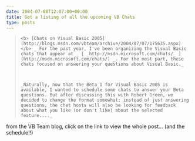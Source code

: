 ```yaml
---
date: 2004-07-08T12:07:00+00:00
title: Get a listing of all the upcoming VB Chats
type: posts
---
```

<blockquote dir="ltr" style="MARGIN-RIGHT: 0px">

    <b> [Chats on Visual Basic 2005](http://blogs.msdn.com/vbteam/archive/2004/07/07/175635.aspx) </b> _ For the past year, I've been organizing the Visual Basic chats that appear at _ [ _http://msdn.microsoft.com/chats/_ ](http://msdn.microsoft.com/chats/) _. For the most part, these chats focused on answering your questions about Visual Basic._



    _Naturally, now that the Beta 1 for Visual Basic 2005 is available, I wanted to schedule some chats to answer your Beta questions. But after discussing this with Robert Green, we decided to change the format somewhat; instead of just answering questions, the chat hosts will also be looking for feedback about what you like (or don't like) about the selected feature...._

</blockquote>

<p dir="ltr">
  from the VB Team blog, click on the link to view the whole post... (and the schedule!!)
